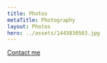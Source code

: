 ```yaml
---
title: Photos
metaTitle: Photography
layout: Photos
hero: ../assets/1443830503.jpg
---
```


 [Contact me](/contact) 
